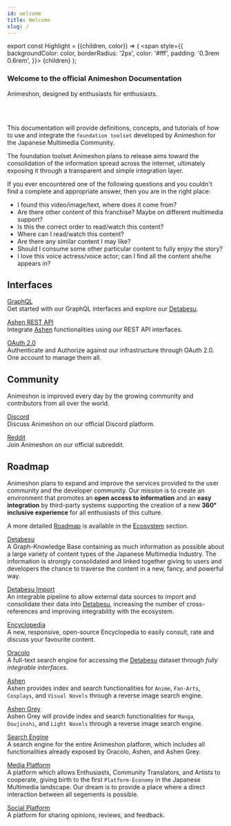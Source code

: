 ```yaml
---
id: welcome
title: Welcome
slug: /
---
```


export const Highlight = ({children, color}) => (
  <span
    style={{
      backgroundColor: color,
      borderRadius: '2px',
      color: '#fff',
      padding: '0.3rem 0.6rem',
    }}>
    {children}
  </span>
);

### Welcome to the official Animeshon Documentation
<Highlight color="#f42555">Animeshon, designed by enthusiasts for enthusiasts.</Highlight>

<br />
<br />

This documentation will provide definitions, concepts, and tutorials of how to use and integrate the `foundation toolset` developed by Animeshon for the Japanese Multimedia Community.

<!-- The Japanese Multimedia Culture is characterized by a deep link between contents and multimedia support, but the consumption and reference of the related information are not as easy as it should be to fully enjoy what this industry can offer us. Information, guides, reflections, and reviews are disseminated across the internet and enthusiast have often to spend hours to fully understand or consume the content they love. -->

The foundation toolset Animeshon plans to release aims toward the consolidation of the information spread across the internet, ultimately exposing it through a transparent and simple integration layer.  

If you ever encountered one of the following questions and you couldn't find a complete and appropriate answer, then you are in the right place:

* I found this video/image/text, where does it come from?
* Are there other content of this franchise? Maybe on different multimedia support?
* Is this the correct order to read/watch this content?
* Where can I read/watch this content?
* Are there any similar content I may like?
* Should I consume some other particular content to fully enjoy the story?
* I love this voice actress/voice actor; can I find all the content she/he appears in?


## Interfaces

[GraphQL](/docs/graphql/quickstarts)  
Get started with our GraphQL interfaces and explore our [Detabesu](/docs/detabesu/introduction).

[Ashen REST API](/docs/ashen/reference/overview)  
Integrate [Ashen](/docs/ashen/introduction) functionalities using our REST API interfaces.

[OAuth 2.0](/docs/oauth2/introduction)  
Authenticate and Authorize against our infrastructure through OAuth 2.0. One account to manage them all.

## Community
Animeshon is improved every day by the growing community and contributors from all over the world.

[Discord](https://discord.gg/WvNsjtR)  
Discuss Animeshon on our official Discord platform.

[Reddit](https://www.reddit.com/r/animeshon/)  
Join Animeshon on our official subreddit.

## Roadmap
Animeshon plans to expand and improve the services provided to the user community and the developer community. Our mission is to create an environment that promotes an **open access to information** and an **easy integration** by third-party systems supporting the creation of a new **360° inclusive experience** for all enthusiasts of this culture.

A more detailed [Roadmap](/docs/ecosystem/roadmap) is available in the [Ecosystem](/docs/ecosystem/introduction) section.

[Detabesu](/docs/detabesu/introduction)  
A Graph-Knowledge Base containing as much information as possible about a large variety of content types of the Japanese Multimedia Industry. The information is strongly consolidated and linked together giving to users and developers the chance to traverse the content in a new, fancy, and powerful way.

[Detabesu Import](/docs/detabesu/roadmap)  
An integrable pipeline to allow external data sources to import and consolidate their data into [Detabesu](/docs/detabesu/introduction), increasing the number of cross-references and improving integrability with the ecosystem.

[Encyclopedia](/docs/encyclopedia/introduction)  
A new, responsive, open-source Encyclopedia to easily consult, rate and discuss your favourite content.

[Oracolo](/docs/oracolo/introduction)  
A full-text search engine for accessing the [Detabesu](/docs/detabesu/introduction) dataset through *fully integrable interfaces*.

[Ashen](/docs/ashen/roadmap)  
Ashen provides index and search functionalities for `Anime`, `Fan-Arts`, `Cosplays`, and `Visual Novels` through a reverse image search engine.

[Ashen Grey](/docs/ashen/roadmap)  
Ashen Grey will provide index and search functionalities for `Manga`, `Doujinshi`, and `Light Novels` through a reverse image search engine.

[Search Engine](/docs/search-engine/introduction)  
A search engine for the entire Animeshon platform, which includes all functionalities already exposed by Oracolo, Ashen, and Ashen Grey.

[Media Platform](/docs/media-platform/roadmap)  
A platform which allows Enthusiasts, Community Translators, and Artists to cooperate, giving birth to the first `Platform-Economy` in the Japanese Multimedia landscape. Our dream is to provide a place where a direct interaction between all segements is possible.

[Social Platform](/docs/social-platform/roadmap)  
A platform for sharing opinions, reviews, and feedback.

